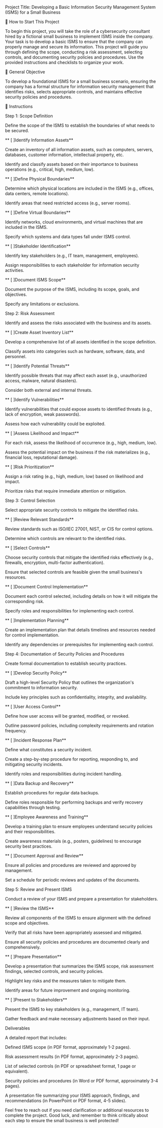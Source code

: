 Project Title: Developing a Basic Information Security Management System (ISMS) for a Small Business

🌱 How to Start This Project

To begin this project, you will take the role of a cybersecurity consultant hired by a fictional small business to implement ISMS inside the company. Your task is to develop a basic ISMS to ensure that the company can properly manage and secure its information. This project will guide you through defining the scope, conducting a risk assessment, selecting controls, and documenting security policies and procedures. Use the provided instructions and checklists to organize your work.

🔑 General Objective

To develop a foundational ISMS for a small business scenario, ensuring the company has a formal structure for information security management that identifies risks, selects appropriate controls, and maintains effective security policies and procedures.

📝 Instructions

Step 1: Scope Definition

Define the scope of the ISMS to establish the boundaries of what needs to be secured.

** [ ]Identify Information Assets**

Create an inventory of all information assets, such as computers, servers, databases, customer information, intellectual property, etc.

Identify and classify assets based on their importance to business operations (e.g., critical, high, medium, low).

** [ ]Define Physical Boundaries**

Determine which physical locations are included in the ISMS (e.g., offices, data centers, remote locations).

Identify areas that need restricted access (e.g., server rooms).

** [ ]Define Virtual Boundaries**

Identify networks, cloud environments, and virtual machines that are included in the ISMS.

Specify which systems and data types fall under ISMS control.

** [ ]Stakeholder Identification**

Identify key stakeholders (e.g., IT team, management, employees).

Assign responsibilities to each stakeholder for information security activities.

** [ ]Document ISMS Scope**

Document the purpose of the ISMS, including its scope, goals, and objectives.

Specify any limitations or exclusions.

Step 2: Risk Assessment

Identify and assess the risks associated with the business and its assets.

** [ ]Create Asset Inventory List**

Develop a comprehensive list of all assets identified in the scope definition.

Classify assets into categories such as hardware, software, data, and personnel.

** [ ]Identify Potential Threats**

Identify possible threats that may affect each asset (e.g., unauthorized access, malware, natural disasters).

Consider both external and internal threats.

** [ ]Identify Vulnerabilities**

Identify vulnerabilities that could expose assets to identified threats (e.g., lack of encryption, weak passwords).

Assess how each vulnerability could be exploited.

** [ ]Assess Likelihood and Impact**

For each risk, assess the likelihood of occurrence (e.g., high, medium, low).

Assess the potential impact on the business if the risk materializes (e.g., financial loss, reputational damage).

** [ ]Risk Prioritization**

Assign a risk rating (e.g., high, medium, low) based on likelihood and impact.

Prioritize risks that require immediate attention or mitigation.

Step 3: Control Selection

Select appropriate security controls to mitigate the identified risks.

** [ ]Review Relevant Standards**

Review standards such as ISO/IEC 27001, NIST, or CIS for control options.

Determine which controls are relevant to the identified risks.

** [ ]Select Controls**

Choose security controls that mitigate the identified risks effectively (e.g., firewalls, encryption, multi-factor authentication).

Ensure that selected controls are feasible given the small business's resources.

** [ ]Document Control Implementation**

Document each control selected, including details on how it will mitigate the corresponding risk.

Specify roles and responsibilities for implementing each control.

** [ ]Implementation Planning**

Create an implementation plan that details timelines and resources needed for control implementation.

Identify any dependencies or prerequisites for implementing each control.

Step 4: Documentation of Security Policies and Procedures

Create formal documentation to establish security practices.

** [ ]Develop Security Policy**

Draft a high-level Security Policy that outlines the organization's commitment to information security.

Include key principles such as confidentiality, integrity, and availability.

** [ ]User Access Control**

Define how user access will be granted, modified, or revoked.

Outline password policies, including complexity requirements and rotation frequency.

** [ ]Incident Response Plan**

Define what constitutes a security incident.

Create a step-by-step procedure for reporting, responding to, and mitigating security incidents.

Identify roles and responsibilities during incident handling.

** [ ]Data Backup and Recovery**

Establish procedures for regular data backups.

Define roles responsible for performing backups and verify recovery capabilities through testing.

** [ ]Employee Awareness and Training**

Develop a training plan to ensure employees understand security policies and their responsibilities.

Create awareness materials (e.g., posters, guidelines) to encourage security best practices.

** [ ]Document Approval and Review**

Ensure all policies and procedures are reviewed and approved by management.

Set a schedule for periodic reviews and updates of the documents.

Step 5: Review and Present ISMS

Conduct a review of your ISMS and prepare a presentation for stakeholders.

** [ ]Review the ISMS**

Review all components of the ISMS to ensure alignment with the defined scope and objectives.

Verify that all risks have been appropriately assessed and mitigated.

Ensure all security policies and procedures are documented clearly and comprehensively.

** [ ]Prepare Presentation**

Develop a presentation that summarizes the ISMS scope, risk assessment findings, selected controls, and security policies.

Highlight key risks and the measures taken to mitigate them.

Identify areas for future improvement and ongoing monitoring.

** [ ]Present to Stakeholders**

Present the ISMS to key stakeholders (e.g., management, IT team).

Gather feedback and make necessary adjustments based on their input.

Deliverables

A detailed report that includes:

Defined ISMS scope (in PDF format, approximately 1-2 pages).

Risk assessment results (in PDF format, approximately 2-3 pages).

List of selected controls (in PDF or spreadsheet format, 1 page or equivalent).

Security policies and procedures (in Word or PDF format, approximately 3-4 pages).

A presentation file summarizing your ISMS approach, findings, and recommendations (in PowerPoint or PDF format, 4-5 slides).

Feel free to reach out if you need clarification or additional resources to complete the project. Good luck, and remember to think critically about each step to ensure the small business is well protected!
